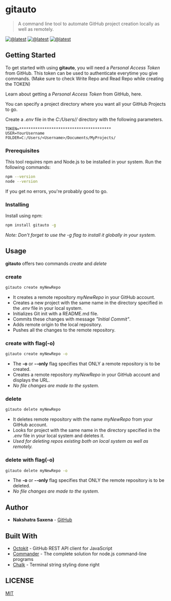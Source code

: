 # gitauto

> A command line tool to automate GitHub project creation locally as well as remotely.

[![@latest](https://img.shields.io/badge/git-automate-blue)](https://github.com/NakshatraCodes)
[![@latest](https://img.shields.io/badge/build-passing-brightgreen)](https://github.com/NakshatraCodes)
[![@latest](https://img.shields.io/badge/license-MIT-blue)](https://github.com/NakshatraCodes)

## Getting Started

To get started with using **gitauto**, you will need a *Personal Access Token* from GitHub. This token can be used to authenticate everytime you give commands. 
(Make sure to check Write Repo and Read Repo while creating the TOKEN)

Learn about getting a *Personal Access Token* from GitHub, here.

You can specify a project directory where you want all your GitHub Projects to go. 

Create a *.env* file in the *C:/Users/<Username>/* directory with the following parameters. 

```
TOKEN=****************************************
USER=YourUsername
FOLDER=C:/Users/<Username>/Documents/MyProjects/
```

### Prerequisites

This tool requires npm and Node.js to be installed in your system.
Run the following commands:
```sh
npm --version
node --version
```
If you get no errors, you're probably good to go.

### Installing

Install using npm:
```sh
npm install gitauto -g
```
*Note: Don't forget to use the -g flag to install it globally in your system.*


## Usage

**gitauto** offers two commands *create* and *delete*

### create
```sh
gitauto create myNewRepo
```
 - It creates a remote repository *myNewRepo* in your GitHub account.
 - Creates a new project with the same name in the directory specified in the *.env* file in your local system.
 - Initializes Git init with a README.md file.
 - Commits these changes with message *"Initial Commit"*.
 - Adds remote origin to the local repository.
 - Pushes all the changes to the remote repository.  

### create with flag(-o)
```sh
gitauto create myNewRepo -o
```
 - The **-o** or **--only** flag specifies that ONLY a remote repository is to be created.  
 - Creates a remote repository *myNewRepo* in your GitHub account and displays the URL.
 - *No file changes are made to the system.*

### delete
```sh
gitauto delete myNewRepo
```
 - It deletes remote repository with the name *myNewRepo* from your GitHub account.
 - Looks for project with the same name in the directory specified in the *.env* file in your local system and deletes it.
 - *Used for deleting repos existing both on local system as well as remotely.*

### delete with flag(-o)
```sh
gitauto delete myNewRepo -o
```
 - The **-o** or **--only** flag specifies that ONLY the remote repository is to be deleted.  
 - *No file changes are made to the system.*

## Author

* **Nakshatra Saxena** - [GitHub](https://github.com/NakshatraCodes)


## Built With

* [Octokit](https://www.npmjs.com/package/@octokit/rest) - GitHub REST API client for JavaScript
* [Commander](https://www.npmjs.com/package/commander) - The complete solution for node.js command-line programs
* [Chalk](https://www.npmjs.com/package/chalk) - Terminal string styling done right

## LICENSE

[MIT](LICENSE)



